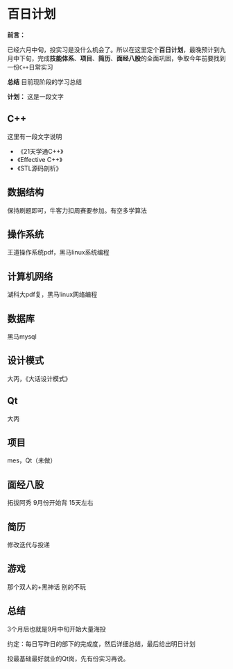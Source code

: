 # 百日计划
**前言：**

已经六月中旬，投实习是没什么机会了。所以在这里定个**百日计划**，最晚预计到九月中下旬，完成**技能体系**、**项目**、**简历**、**面经八股**的全面巩固，争取今年前要找到一份`C++`日常实习

**总结**
目前现阶段的学习总结

**计划：**
这是一段文字

## C++
这里有一段文字说明
 - 《21天学通C++》
 - 《Effective C++》
 - 《STL源码剖析》

## 数据结构
保持刷题即可，牛客力扣周赛要参加。有空多学算法

## 操作系统
王道操作系统pdf，黑马linux系统编程

## 计算机网络
湖科大pdf复，黑马linux网络编程

## 数据库
黑马mysql

## 设计模式
大丙，《大话设计模式》

## Qt
大丙

## 项目
mes，Qt（未做）

## 面经八股
拓拔阿秀 9月份开始背 15天左右

## 简历
修改迭代与投递

## 游戏
那个双人的+黑神话 别的不玩

## 总结

3个月后也就是9月中旬开始大量海投

约定：每日写昨日的部下的完成度，然后详细总结，最后给出明日计划

投最基础最好就业的Qt岗，先有份实习再说。